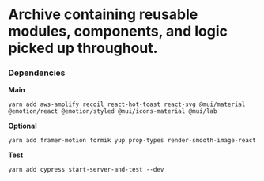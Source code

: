 # Archive containing reusable modules, components, and logic picked up throughout.

### Dependencies

**Main**

```
yarn add aws-amplify recoil react-hot-toast react-svg @mui/material @emotion/react @emotion/styled @mui/icons-material @mui/lab
```

**Optional**

```
yarn add framer-motion formik yup prop-types render-smooth-image-react

```

**Test**

```
yarn add cypress start-server-and-test --dev

```
